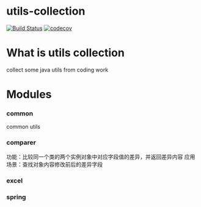 # utils-collection
[![Build Status](https://travis-ci.org/nurhier/utils-collection.svg?branch=master)](https://travis-ci.org/nurhier/utils-collection)
[![codecov](https://codecov.io/gh/nurhier/utils-collection/branch/master/graph/badge.svg)](https://codecov.io/gh/nurhier/utils-collection)
# What is utils collection
collect some java utils from coding work
# Modules
### common
common utils
### comparer
功能：比较同一个类的两个实例对象中对应字段值的差异，并返回差异内容
应用场景：查找对象内容修改前后的差异字段
### excel
### spring
